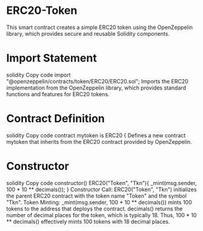 # ERC20-Token
This smart contract creates a simple ERC20 token using the OpenZeppelin library, which provides secure and reusable Solidity components.
# Import Statement
solidity
Copy code
import "@openzeppelin/contracts/token/ERC20/ERC20.sol";
Imports the ERC20 implementation from the OpenZeppelin library, which provides standard functions and features for ERC20 tokens.

# Contract Definition
solidity
Copy code
contract mytoken is ERC20 {
Defines a new contract mytoken that inherits from the ERC20 contract provided by OpenZeppelin.

# Constructor
solidity
Copy code
    constructor() ERC20("Token", "Tkn"){
        _mint(msg.sender, 100 * 10 ** decimals());
    }
Constructor Call: ERC20("Token", "Tkn") initializes the parent ERC20 contract with the token name "Token" and the symbol "Tkn".
Token Minting: _mint(msg.sender, 100 * 10 ** decimals()) mints 100 tokens to the address that deploys the contract. decimals() returns the number of decimal places for the token, which is typically 18. Thus, 100 * 10 ** decimals() effectively mints 100 tokens with 18 decimal places.

